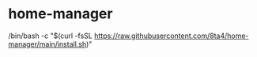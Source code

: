 # home-manager
/bin/bash -c "$(curl -fsSL https://raw.githubusercontent.com/8ta4/home-manager/main/install.sh)"